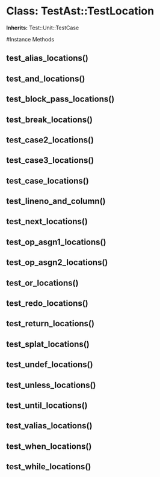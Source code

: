 # Class: TestAst::TestLocation
**Inherits:** Test::Unit::TestCase
    




#Instance Methods
## test_alias_locations() [](#method-i-test_alias_locations)

## test_and_locations() [](#method-i-test_and_locations)

## test_block_pass_locations() [](#method-i-test_block_pass_locations)

## test_break_locations() [](#method-i-test_break_locations)

## test_case2_locations() [](#method-i-test_case2_locations)

## test_case3_locations() [](#method-i-test_case3_locations)

## test_case_locations() [](#method-i-test_case_locations)

## test_lineno_and_column() [](#method-i-test_lineno_and_column)

## test_next_locations() [](#method-i-test_next_locations)

## test_op_asgn1_locations() [](#method-i-test_op_asgn1_locations)

## test_op_asgn2_locations() [](#method-i-test_op_asgn2_locations)

## test_or_locations() [](#method-i-test_or_locations)

## test_redo_locations() [](#method-i-test_redo_locations)

## test_return_locations() [](#method-i-test_return_locations)

## test_splat_locations() [](#method-i-test_splat_locations)

## test_undef_locations() [](#method-i-test_undef_locations)

## test_unless_locations() [](#method-i-test_unless_locations)

## test_until_locations() [](#method-i-test_until_locations)

## test_valias_locations() [](#method-i-test_valias_locations)

## test_when_locations() [](#method-i-test_when_locations)

## test_while_locations() [](#method-i-test_while_locations)


